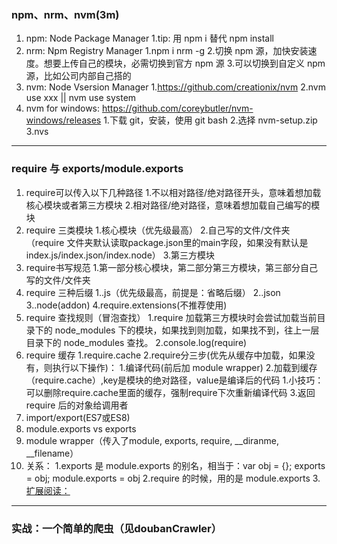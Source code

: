 ### npm、nrm、nvm(3m)
1. npm: Node Package Manager
    1.tip: 用 npm i 替代 npm install
2. nrm: Npm Registry Manager
    1.npm i nrm -g
    2.切换 npm 源，加快安装速度。想要上传自己的模块，必需切换到官方 npm 源
    3.可以切换到自定义 npm 源，比如公司内部自己搭的
3. nvm: Node Vsersion Manager
    1.https://github.com/creationix/nvm
    2.nvm use xxx || nvm use system
4. nvm for windows: https://github.com/coreybutler/nvm-windows/releases
    1.下载 git，安装，使用 git bash
    2.选择 nvm-setup.zip
    3.nvs
- - - 

### require 与 exports/module.exports
1. require可以传入以下几种路径
    1.不以相对路径/绝对路径开头，意味着想加载核心模块或者第三方模块
    2.相对路径/绝对路径，意味着想加载自己编写的模块
2. require 三类模块
    1.核心模块（优先级最高）
    2.自己写的文件/文件夹（require 文件夹默认读取package.json里的main字段，如果没有默认是index.js/index.json/index.node）
    3.第三方模块
3. require书写规范
    1.第一部分核心模块，第二部分第三方模块，第三部分自己写的文件/文件夹
4. require 三种后缀
    1..js（优先级最高，前提是：省略后缀）
    2..json
    3..node(addon)
    4.require.extensions(不推荐使用)
5. require 查找规则（冒泡查找）
    1.require 加载第三方模块时会尝试加载当前目录下的 node_modules 下的模块，如果找到则加载，如果找不到，往上一层目录下的 node_modules 查找。
    2.console.log(require)
6. require 缓存
    1.require.cache
    2.require分三步(优先从缓存中加载，如果没有，则执行以下操作)：
        1.编译代码(前后加 module wrapper)
        2.加载到缓存（require.cache）,key是模块的绝对路径，value是编译后的代码
            1.小技巧：可以删除require.cache里面的缓存，强制require下次重新编译代码
        3.返回 require 后的对象给调用者
7. import/export(ES7或ES8)
8. module.exports vs exports
9. module wrapper（传入了module, exports, require, __diranme, __filename）
10. 关系：
    1.exports 是 module.exports 的别名，相当于：var obj = {}; exports = obj; module.exports = obj
    2.require 的时候，用的是 module.exports
    3.[扩展阅读：](https://cnodejs.org/topic/5231a630101e574521e45ef8)
    
- - - 
###  实战：一个简单的爬虫（见doubanCrawler）
